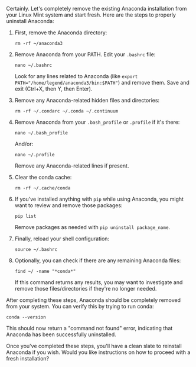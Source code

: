 Certainly. Let's completely remove the existing Anaconda installation from your Linux Mint system and start fresh. Here are the steps to properly uninstall Anaconda:

1. First, remove the Anaconda directory:

   ```
   rm -rf ~/anaconda3
   ```

2. Remove Anaconda from your PATH. Edit your `.bashrc` file:

   ```
   nano ~/.bashrc
   ```

   Look for any lines related to Anaconda (like `export PATH="/home/legend/anaconda3/bin:$PATH"`) and remove them. Save and exit (Ctrl+X, then Y, then Enter).

3. Remove any Anaconda-related hidden files and directories:

   ```
   rm -rf ~/.condarc ~/.conda ~/.continuum
   ```

4. Remove Anaconda from your `.bash_profile` or `.profile` if it's there:

   ```
   nano ~/.bash_profile
   ```
   
   And/or:
   
   ```
   nano ~/.profile
   ```

   Remove any Anaconda-related lines if present.

5. Clear the conda cache:

   ```
   rm -rf ~/.cache/conda
   ```

6. If you've installed anything with `pip` while using Anaconda, you might want to review and remove those packages:

   ```
   pip list
   ```

   Remove packages as needed with `pip uninstall package_name`.

7. Finally, reload your shell configuration:

   ```
   source ~/.bashrc
   ```

8. Optionally, you can check if there are any remaining Anaconda files:

   ```
   find ~/ -name "*conda*"
   ```

   If this command returns any results, you may want to investigate and remove those files/directories if they're no longer needed.

After completing these steps, Anaconda should be completely removed from your system. You can verify this by trying to run conda:

```
conda --version
```

This should now return a "command not found" error, indicating that Anaconda has been successfully uninstalled.

Once you've completed these steps, you'll have a clean slate to reinstall Anaconda if you wish. Would you like instructions on how to proceed with a fresh installation?
